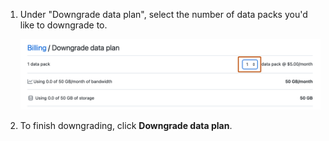 1. Under "Downgrade data plan", select the number of data packs you'd like to downgrade to.

   ![Screenshot of the "Downgrade data plan" page. A dropdown menu, labeled "1", is highlighted with an orange outline.](/assets/images/help/large_files/downgrade_number_of_data_packs.png)
2. To finish downgrading, click **Downgrade data plan**.
